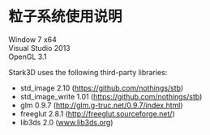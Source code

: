 粒子系统使用说明
=======

Window 7 x64   
Visual Studio 2013   
OpenGL 3.1

Stark3D uses the following third-party libraries:  
- std_image 2.10 (https://github.com/nothings/stb)  
- std_image_write 1.01 (https://github.com/nothings/stb)  
- glm 0.9.7 (http://glm.g-truc.net/0.9.7/index.html)  
- freeglut 2.8.1 (http://freeglut.sourceforge.net/)  
- lib3ds 2.0 (www.lib3ds.org)  
